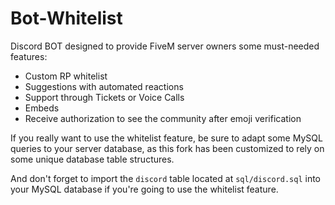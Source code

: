 # Bot-Whitelist
Discord BOT designed to provide FiveM server owners some must-needed features:
- Custom RP whitelist
- Suggestions with automated reactions
- Support through Tickets or Voice Calls
- Embeds
- Receive authorization to see the community after emoji verification

If you really want to use the whitelist feature, be sure to adapt some MySQL queries to your server database, as this fork has been customized to rely on some unique database table structures.

And don't forget to import the `discord` table located at `sql/discord.sql` into your MySQL database if you're going to use the whitelist feature.
